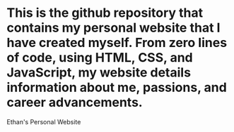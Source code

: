 # This is the github repository that contains my personal website that I have created myself. From zero lines of code, using HTML, CSS, and JavaScript, my website details information about me, passions, and career advancements.
Ethan's Personal Website
